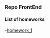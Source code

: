 ### Repo FrontEnd

#### List of homeworks
-[homework_1](https://github.com/AnastasiiaSharfarets/Front-End-AIT/tree/master/01_Homework)